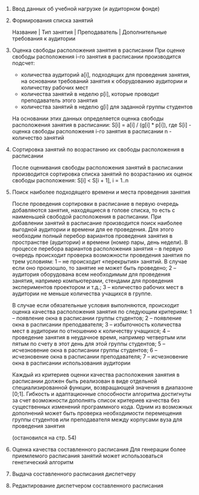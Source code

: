 1. Ввод данных об учебной нагрузке (и аудиторном фонде)

2. Формирования списка занятий

   Название | Тип занятия | Преподаватель | Дополнительные требования к аудитории

3. Оценка свободы расположения занятия в расписании
   При оценке свободы расположения i-го занятия в расписании производится подсчет:
   - количества аудиторий a[i], подходящих для проведения занятия, на основании требований занятия к оборудованию аудитории и количеству рабочих мест
   - количества занятий в неделю p[i], которые проводит преподаватель этого занятия
   - количества занятий в неделю g[i] для заданной группы студентов

   На основании этих данных определяется оценка свободы расположения занятия в расписании:
   S[i] = a[i] / (g[i] * p[i]),
   где S[i] - оценка свободы расположения i-го занятия в расписании
   n - количество занятий


4. Сортировка занятий по возрастанию их свободы расположения в расписании
   
   После оценивания свободы расположения занятий в расписании производится сортировка списка занятий по возрастанию их оценок свободы расположения: S[i] < S[i + 1], i = 1..n

5. Поиск наиболее подходящего времени и места проведения занятия

   После проведения сортировки в расписание в первую очередь добавляются занятия, находящиеся в голове списка, то есть с наименьшей свободой расположения в расписании. При добавлении занятий в расписание производится поиск наиболее выгодной аудитории и времени для ее проведения. Для этого необходим полный перебор вариантов проведения занятия в пространстве (аудитории) и времени (номер пары, день недели). В процессе перебора вариантов расположения занятия – в первую очередь происходит проверка возможности проведения занятия по трем условиям: 
   1 – не происходит «перекрытия» занятий. В случае если оно произошло, то занятие не может быть проведено;
   2 – аудитория оборудована всем необходимым для проведения занятия, например компьютерами, стендами для проведения экспериментов проектором и т.д.;
   3 – количество рабочих мест в аудитории не меньше количества учащихся в группе.

   В случае если обязательные условия выполняются, происходит оценка качества расположения занятия по следующим критериям:
   1 – появление окна в расписании группы студентов;
   2 – появление окна в расписании преподавателя;
   3 – избыточность количества мест в аудитории по отношению к количеству учащихся;
   4 – проведение занятия в неудачное время, например четвертым или пятым по счету в этот день для этой группы студентов;
   5 – исчезновение окна в расписании группы студентов;
   6 – исчезновение окна в расписании преподавателя;
   7 – исчезновение окна в расписании использования аудитории

   Каждый из критериев оценки качества расположения занятия в расписании должен быть реализован в виде отдельной специализированной функции, возвращающей значения в диапазоне [0;1]. Гибкость и адаптационные способности алгоритма достигнуты за счет возможности дополнять список критериев качества без существенных изменений программного кода. Одним из возможных дополнений может быть проверка необходимости перемещения группы студентов или преподавателя между корпусами вуза для проведения занятия

   (остановился на стр. 54)

6. Оценка качества составленного расписания
   Для генерации более приемлемого расписания занятий может использоваться генетический алгоритм

7. Выдача составленного расписания диспетчеру

8. Редактирование диспетчером составленного расписания